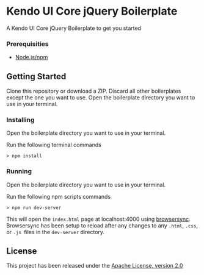 # Kendo UI Core jQuery Boilerplate

A Kendo UI Core jQuery Boilerplate to get you started

### Prerequisities

* [Node.js/npm](https://nodejs.org/)

## Getting Started

Clone this repository or download a ZIP. Discard all other boilerplates except the one you want to use. Open the boilerplate directory you want to use in your terminal.

### Installing

Open the boilerplate directory you want to use in your terminal.

Run the following terminal commands

```
> npm install
```

### Running

Open the boilerplate directory you want to use in your terminal.

Run the following npm scripts commands

```
> npm run dev-server
```

This will open the `index.html` page at localhost:4000 using [browsersync](https://www.browsersync.io/). Browsersync has been setup to reload after any changes to any `.html`, `.css`, or `.js `files in the `dev-server` directory.

## License

This project has been released under the [Apache License, version 2.0](http://www.apache.org/licenses/LICENSE-2.0.html)
